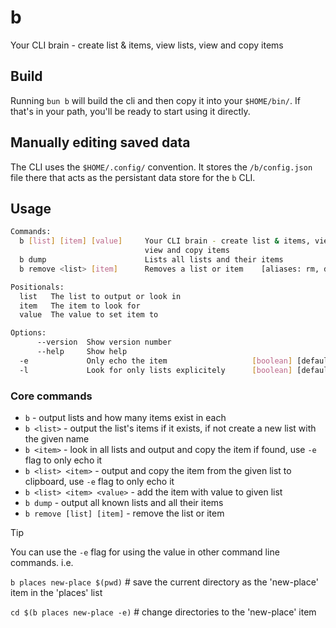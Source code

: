 # b

Your CLI brain - create list & items, view lists, view and copy items

## Build

Running `bun b` will build the cli and then copy it into your `$HOME/bin/`.
If that's in your path, you'll be ready to start using it directly.

## Manually editing saved data

The CLI uses the `$HOME/.config/` convention. It stores the `/b/config.json` file
there that acts as the persistant data store for the `b` CLI.

## Usage

```bash
Commands:
  b [list] [item] [value]     Your CLI brain - create list & items, view lists,
                              view and copy items                      [default]
  b dump                      Lists all lists and their items
  b remove <list> [item]      Removes a list or item    [aliases: rm, delete, d]

Positionals:
  list   The list to output or look in                                  [string]
  item   The item to look for                                           [string]
  value  The value to set item to                                       [string]

Options:
      --version  Show version number                                   [boolean]
      --help     Show help                                             [boolean]
  -e             Only echo the item                   [boolean] [default: false]
  -l             Look for only lists explicitely      [boolean] [default: false]
```

### Core commands

- `b` - output lists and how many items exist in each
- `b <list>` - output the list's items if it exists,
  if not create a new list with the given name
- `b <item>` - look in all lists and output and copy the item if found,
  use `-e` flag to only echo it
- `b <list> <item>` - output and copy the item from the given list to clipboard,
  use `-e` flag to only echo it
- `b <list> <item> <value>` - add the item with value to given list
- `b dump` - output all known lists and all their items
- `b remove [list] [item]` - remove the list or item

> [!TIP]
> You can use the `-e` flag for using the value in other command line commands. i.e.
>
> `b places new-place $(pwd)` # save the current directory as the 'new-place' item in the 'places' list
>
> `cd $(b places new-place -e)` # change directories to the 'new-place' item
